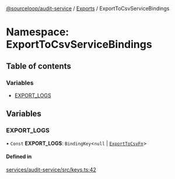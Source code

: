 [@sourceloop/audit-service](../README.md) / [Exports](../modules.md) / ExportToCsvServiceBindings

# Namespace: ExportToCsvServiceBindings

## Table of contents

### Variables

- [EXPORT\_LOGS](ExportToCsvServiceBindings.md#export_logs)

## Variables

### EXPORT\_LOGS

• `Const` **EXPORT\_LOGS**: `BindingKey`<``null`` \| [`ExportToCsvFn`](../modules.md#exporttocsvfn)\>

#### Defined in

[services/audit-service/src/keys.ts:42](https://github.com/sourcefuse/loopback4-microservice-catalog/blob/93a7f917/services/audit-service/src/keys.ts#L42)
